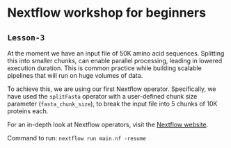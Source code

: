 # Nextflow workshop for beginners

## `Lesson-3`
At the moment we have an input file of 50K amino acid sequences. Splitting this into smaller chunks, can enable parallel processing, leading in lowered execution duration.
This is common practice while building scalable pipelines that will run on huge volumes of data.

To achieve this, we are using our first Nextflow operator.
Specifically, we have used the `splitFasta` operator with a user-defined chunk size parameter (`fasta_chunk_size`), to break the input file into 5 chunks of 10K proteins each.

For an in-depth look at Nextflow operators, visit the [Nextflow website](https://www.nextflow.io/docs/latest/reference/operator.html).

Command to run: `nextflow run main.nf -resume`
